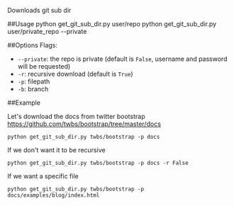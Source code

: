 Downloads git sub dir

##Usage
    python get_git_sub_dir.py user/repo <options>
    python get_git_sub_dir.py user/private_repo --private <options>

##Options Flags:
- `--private`: the repo is private (default is `False`, username and password will be requested)
- `-r`: recursive download (default is `True`)
- `-p`: filepath
- `-b`: branch

##Example

Let's download the docs from twitter bootstrap https://github.com/twbs/bootstrap/tree/master/docs

    python get_git_sub_dir.py twbs/bootstrap -p docs

If we don't want it to be recursive

    python get_git_sub_dir.py twbs/bootstrap -p docs -r False

If we want a specific file

    python get_git_sub_dir.py twbs/bootstrap -p docs/examples/blog/index.html
